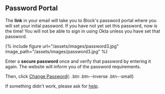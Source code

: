 ## Password Portal

The **link** in your email will take you to Block's password portal where you will set your inital password. If you have not yet set this password, now is the time! You will not be able to sign in using Okta unless you have set that password.

{% include figure url="/assets/images/password3.jpg" image_path="/assets/images/password3.jpg" %}

Enter a __secure password__ once and verify that password by entering it again. The website will inform you of the password requirements.

Then, click [Change Password](){: .btn .btn--inverse .btn--small}

If something didn't work, please ask for [help](/help). 